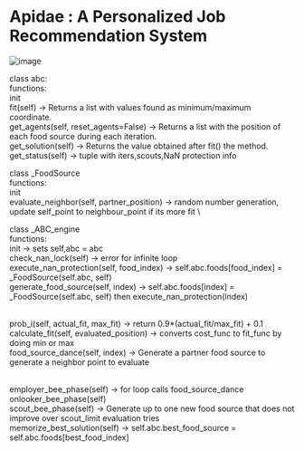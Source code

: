 # Apidae : A Personalized Job Recommendation System
![image](https://github.com/shanbhxg/Apidae/assets/76104354/97a26f1d-1dda-462f-8ea8-aa8772f9f041)

class abc: \
functions:<br> 
init<br>
          fit(self) -> Returns a list with values found as minimum/maximum coordinate. \
          get_agents(self, reset_agents=False) -> Returns a list with the position of each food source during each iteration. \
          get_solution(self) -> Returns the value obtained after fit() the method. \
          get_status(self) -> tuple with iters,scouts,NaN protection info  

class _FoodSource \
functions: \
init \
evaluate_neighbor(self, partner_position) -> random number generation, update self_point to neighbour_point if its more fit \

class _ABC_engine \
functions: \
init -> sets self,abc = abc \
check_nan_lock(self) -> error for infinite loop \
execute_nan_protection(self, food_index) -> self.abc.foods[food_index] = _FoodSource(self.abc, self) \
generate_food_source(self, index) -> self.abc.foods[index] = _FoodSource(self.abc, self) then execute_nan_protection(index)<br><br>

prob_i(self, actual_fit, max_fit) -> return 0.9*(actual_fit/max_fit) + 0.1 \
calculate_fit(self, evaluated_position) -> converts cost_func to fit_func by doing min or max<br>
food_source_dance(self, index) -> Generate a partner food source to generate a neighbor point to evaluate<br><br>

employer_bee_phase(self) -> for loop calls food_source_dance<br>
onlooker_bee_phase(self)<br>
scout_bee_phase(self) -> Generate up to one new food source that does not improve over scout_limit evaluation tries<br>
memorize_best_solution(self) -> self.abc.best_food_source = self.abc.foods[best_food_index]<br>






          
